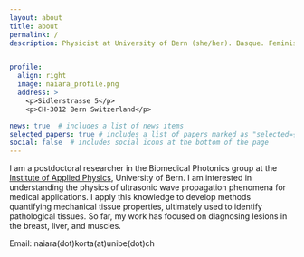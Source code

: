 ```yaml
---
layout: about
title: about
permalink: /
description: Physicist at University of Bern (she/her). Basque. Feminist. LGTBIQ+<br>


profile:
  align: right
  image: naiara_profile.png
  address: >
    <p>Sidlerstrasse 5</p>
    <p>CH-3012 Bern Switzerland</p>

news: true  # includes a list of news items
selected_papers: true # includes a list of papers marked as "selected={true}"
social: false  # includes social icons at the bottom of the page
---
```


I am a postdoctoral researcher in the Biomedical Photonics group at the [Institute of Applied Physics](https://www.iap.unibe.ch/), University of Bern. I am interested in understanding the physics of ultrasonic wave propagation phenomena for medical applications. I apply this knowledge to develop methods quantifying mechanical tissue properties, ultimately used to identify pathological tissues. So far, my work has focused on diagnosing lesions in the breast, liver, and muscles. 

Email: naiara(dot)korta(at)unibe(dot)ch
